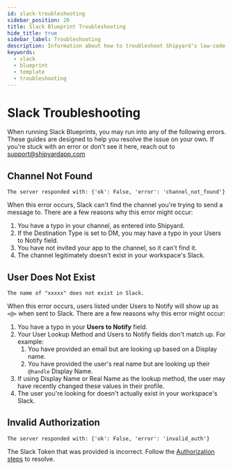 ```yaml
---
id: slack-troubleshooting
sidebar_position: 20
title: Slack Blueprint Troubleshooting
hide_title: true
sidebar_label: Troubleshooting
description: Information about how to troubleshoot Shipyard's low-code Slack templates.
keywords:
  - slack
  - blueprint
  - template
  - troubleshooting
---
```


# Slack Troubleshooting

When running Slack Blueprints, you may run into any of the following errors. These guides are designed to help you resolve the issue on your own. If you're stuck with an error or don't see it here, reach out to [support@shipyardapp.com](mailto:support@shipyardapp.com)

## Channel Not Found

`The server responded with: {'ok': False, 'error': 'channel_not_found'}`

When this error occurs, Slack can't find the channel you're trying to send a message to. There are a few reasons why this error might occur:
1. You have a typo in your channel, as entered into Shipyard.
2. If the Destination Type is set to DM, you may have a typo in your Users to Notify field.
3. You have not invited your app to the channel, so it can't find it.
4. The channel legitimately doesn't exist in your workspace's Slack.

## User Does Not Exist

`The name of "xxxxx" does not exist in Slack.`

When this error occurs, users listed under Users to Notify will show up as `<@>` when sent to Slack. There are a few reasons why this error might occur:
1. You have a typo in your **Users to Notify** field.
2. Your User Lookup Method and Users to Notify fields don't match up. For example:
   1. You have provided an email but are looking up based on a Display name.
   2. You have provided the user's real name but are looking up their `@handle` Display Name.
3. If using Display Name or Real Name as the lookup method, the user may have recently changed these values in their profile.
4. The user you're looking for doesn't actually exist in your workspace's Slack.

## Invalid Authorization

`The server responded with: {'ok': False, 'error': 'invalid_auth'}`

The Slack Token that was provided is incorrect. Follow the [Authorization steps](./slack-authorization.md#accessing-the-slack-bot-token) to resolve.